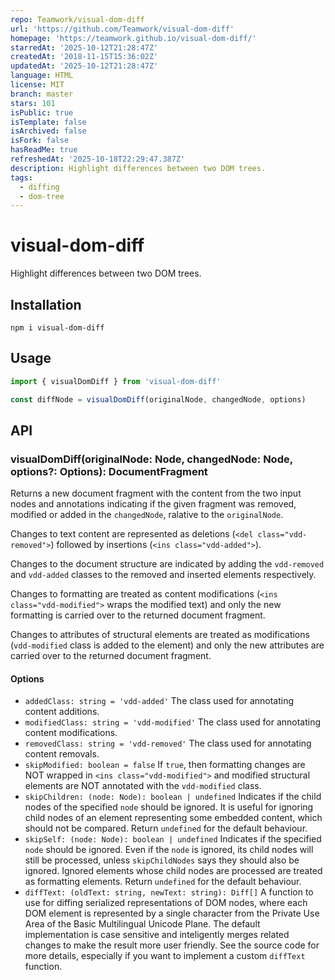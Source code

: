 ```yaml
---
repo: Teamwork/visual-dom-diff
url: 'https://github.com/Teamwork/visual-dom-diff'
homepage: 'https://teamwork.github.io/visual-dom-diff/'
starredAt: '2025-10-12T21:28:47Z'
createdAt: '2018-11-15T15:36:02Z'
updatedAt: '2025-10-12T21:28:47Z'
language: HTML
license: MIT
branch: master
stars: 101
isPublic: true
isTemplate: false
isArchived: false
isFork: false
hasReadMe: true
refreshedAt: '2025-10-18T22:29:47.387Z'
description: Highlight differences between two DOM trees.
tags:
  - diffing
  - dom-tree
---
```


# visual-dom-diff

Highlight differences between two DOM trees.

## Installation

```
npm i visual-dom-diff
```

## Usage

```javascript
import { visualDomDiff } from 'visual-dom-diff'

const diffNode = visualDomDiff(originalNode, changedNode, options)
```

## API

### visualDomDiff(originalNode: Node, changedNode: Node, options?: Options): DocumentFragment

Returns a new document fragment with the content from the two input nodes and annotations indicating if the given fragment was removed, modified or added in the `changedNode`, ralative to the `originalNode`.

Changes to text content are represented as deletions (`<del class="vdd-removed">`) followed by insertions (`<ins class="vdd-added">`).

Changes to the document structure are indicated by adding the `vdd-removed` and `vdd-added` classes to the removed and inserted elements respectively.

Changes to formatting are treated as content modifications (`<ins class="vdd-modified">` wraps the modified text) and only the new formatting is carried over to the returned document fragment.

Changes to attributes of structural elements are treated as modifications (`vdd-modified` class is added to the element) and only the new attributes are carried over to the returned document fragment.

#### Options

-   `addedClass: string = 'vdd-added'` The class used for annotating content additions.
-   `modifiedClass: string = 'vdd-modified'` The class used for annotating content modifications.
-   `removedClass: string = 'vdd-removed'` The class used for annotating content removals.
-   `skipModified: boolean = false` If `true`, then formatting changes are NOT wrapped in `<ins class="vdd-modified">` and modified structural elements are NOT annotated with the `vdd-modified` class.
-   `skipChildren: (node: Node): boolean | undefined` Indicates if the child nodes of the specified `node` should be ignored. It is useful for ignoring child nodes of an element representing some embedded content, which should not be compared. Return `undefined` for the default behaviour.
-   `skipSelf: (node: Node): boolean | undefined` Indicates if the specified `node` should be ignored. Even if the `node` is ignored, its child nodes will still be processed, unless `skipChildNodes` says they should also be ignored. Ignored elements whose child nodes are processed are treated as formatting elements. Return `undefined` for the default behaviour.
-   `diffText: (oldText: string, newText: string): Diff[]` A function to use for diffing serialized representations of DOM nodes, where each DOM element is represented by a single character from the Private Use Area of the Basic Multilingual Unicode Plane. The default implementation is case sensitive and inteligently merges related changes to make the result more user friendly. See the source code for more details, especially if you want to implement a custom `diffText` function.
